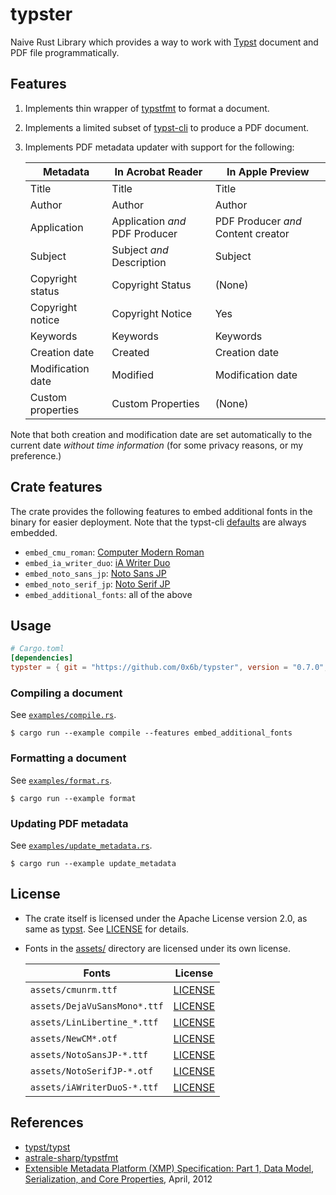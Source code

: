 # typster

Naive Rust Library which provides a way to work with [Typst](https://typst.app/) document and PDF file programmatically.

## Features

1. Implements thin wrapper of [typstfmt](https://github.com/astrale-sharp/typstfmt) to format a document.
2. Implements a limited subset of [typst-cli](https://github.com/typst/typst/tree/a59666369b946c3a8b62db363659cbfca35f0a26/crates/typst-cli) to produce a PDF document.
3. Implements PDF metadata updater with support for the following:

   | Metadata          | In Acrobat Reader              | In Apple Preview                   |
   |-------------------|--------------------------------|------------------------------------|
   | Title             | Title                          | Title                              |
   | Author            | Author                         | Author                             |
   | Application       | Application _and_ PDF Producer | PDF Producer _and_ Content creator |
   | Subject           | Subject _and_ Description      | Subject                            |
   | Copyright status  | Copyright Status               | (None)                             |
   | Copyright notice  | Copyright Notice               | Yes                                |
   | Keywords          | Keywords                       | Keywords                           |
   | Creation date     | Created                        | Creation date                      |
   | Modification date | Modified                       | Modification date                  |
   | Custom properties | Custom Properties              | (None)                             |

Note that both creation and modification date are set automatically to the current date _without time information_ (for some privacy reasons, or my preference.)

## Crate features

The crate provides the following features to embed additional fonts in the binary for easier deployment. Note that the typst-cli [defaults](https://github.com/typst/typst/blob/a59666369b946c3a8b62db363659cbfca35f0a26/crates/typst-cli/src/fonts.rs#L101-L115) are always embedded.

- `embed_cmu_roman`: [Computer Modern Roman](https://www.fontsquirrel.com/fonts/computer-modern)
- `embed_ia_writer_duo`: [iA Writer Duo](https://github.com/iaolo/iA-Fonts/)
- `embed_noto_sans_jp`: [Noto Sans JP](https://fonts.google.com/noto/specimen/Noto+Sans+JP)
- `embed_noto_serif_jp`: [Noto Serif JP](https://fonts.google.com/noto/specimen/Noto+Serif+JP)
- `embed_additional_fonts`: all of the above

## Usage

```toml
# Cargo.toml
[dependencies]
typster = { git = "https://github.com/0x6b/typster", version = "0.7.0", features = ["embed_additional_fonts"] }
```

### Compiling a document

See [`examples/compile.rs`](examples/compile.rs).

```console
$ cargo run --example compile --features embed_additional_fonts
```

### Formatting a document

See [`examples/format.rs`](examples/format.rs).

```console
$ cargo run --example format
```

### Updating PDF metadata

See [`examples/update_metadata.rs`](examples/update_metadata.rs).

```console
$ cargo run --example update_metadata
```

## License

- The crate itself is licensed under the Apache License version 2.0, as same as [typst](https://github.com/typst/typst/). See [LICENSE](LICENSE) for details.
- Fonts in the [assets/](assets) directory are licensed under its own license.

  | Fonts                        | License                                                                                                                 |
    |------------------------------|-------------------------------------------------------------------------------------------------------------------------|
  | `assets/cmunrm.ttf`          | [LICENSE](https://www.fontsquirrel.com/fonts/computer-modern)                                                           |
  | `assets/DejaVuSansMono*.ttf` | [LICENSE](https://github.com/dejavu-fonts/dejavu-fonts/blob/9b5d1b2ffeec20c7b46aa89c0223d783c02762cf/LICENSE)           |
  | `assets/LinLibertine_*.ttf`  | [LICENSE](https://linuxlibertine.sourceforge.net/Libertine-EN.html#licence)                                             |
  | `assets/NewCM*.otf`          | [LICENSE](https://ctan.org/tex-archive/fonts/newcomputermodern)                                                         |
  | `assets/NotoSansJP-*.ttf`    | [LICENSE](https://fonts.google.com/noto/specimen/Noto+Sans+JP/about)                                                    |
  | `assets/NotoSerifJP-*.otf`   | [LICENSE](https://fonts.google.com/noto/specimen/Noto+Serif+JP/about)                                                   |
  | `assets/iAWriterDuoS-*.ttf`  | [LICENSE](https://github.com/iaolo/iA-Fonts/blob/f32c04c3058a75d7ce28919ce70fe8800817491b/iA%20Writer%20Duo/LICENSE.md) |

## References

- [typst/typst](https://github.com/typst/typst/)
- [astrale-sharp/typstfmt](https://github.com/astrale-sharp/typstfmt)
- [Extensible Metadata Platform (XMP) Specification: Part 1, Data Model, Serialization, and Core Properties](https://github.com/adobe/XMP-Toolkit-SDK/blob/main/docs/XMPSpecificationPart1.pdf), April, 2012
